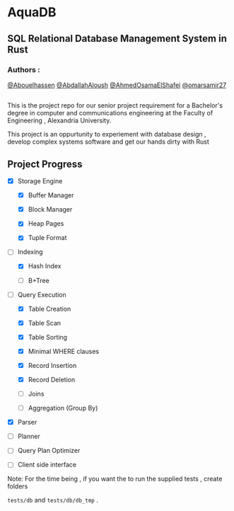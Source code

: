 # AquaDB

## SQL Relational Database Management System in Rust

### Authors :

[@Abouelhassen](https://github.com/Abouelhassen)
[@AbdallahAloush](https://github.com/AbdallahAloush)
[@AhmedOsamaElShafei](https://github.com/AhmedOsamaElShafei)
[@omarsamir27](https://github.com/omarsamir27)

## 

This is the project repo for our senior project requirement for a Bachelor's degree in computer and communications engineering at the Faculty of Engineering , Alexandria University.

This project is an oppurtunity to experiement with database design , develop complex systems software and get our hands dirty with Rust

## Project Progress

- [x] Storage Engine
  
  - [x] Buffer Manager
  
  - [x] Block Manager
  
  - [x] Heap Pages
  
  - [x] Tuple Format

- [ ] Indexing
  - [x] Hash Index
  
  - [ ] B+Tree
  
- [ ] Query Execution
  - [x] Table Creation 
  
  - [x] Table Scan
  
  - [x] Table Sorting
  
  - [x] Minimal WHERE clauses
  
  - [x] Record Insertion
  
  - [x] Record Deletion
  
  - [ ] Joins
  
  - [ ] Aggregation (Group By)

- [x] Parser

- [ ] Planner

- [ ] Query Plan Optimizer

- [ ] Client side interface

Note:
For the time being , if you want the to run the supplied tests , create folders

`tests/db` and `tests/db/db_tmp` .
